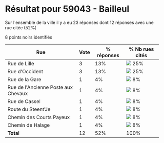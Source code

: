 # Résultat pour 59043 - Bailleul

Sur l'ensemble de la ville il y a eu 23 réponses dont 12 réponses avec une rue citée (52%)

8 points noirs identifiés

| Rue | Vote | % réponses | % Nb rues cités|
|-----|------|------------|----------------|
| Rue de Lille | 3 | 13% | <img src="../../img/bar_25.gif" />&nbsp;25%|
| Rue d'Occident | 3 | 13% | <img src="../../img/bar_25.gif" />&nbsp;25%|
| Rue de la Gare | 1 | 4% | <img src="../../img/bar_8.gif" />&nbsp;8%|
| Rue de l'Ancienne Poste aux Chevaux | 1 | 4% | <img src="../../img/bar_8.gif" />&nbsp;8%|
| Rue de Cassel | 1 | 4% | <img src="../../img/bar_8.gif" />&nbsp;8%|
| Route du Steent'Je | 1 | 4% | <img src="../../img/bar_8.gif" />&nbsp;8%|
| Chemin des Courts Payeux | 1 | 4% | <img src="../../img/bar_8.gif" />&nbsp;8%|
| Chemin de Halage | 1 | 4% | <img src="../../img/bar_8.gif" />&nbsp;8%|
| **Total** | 12 | 52% | 100%|
